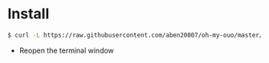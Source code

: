 # Install

```bash
$ curl -L https://raw.githubusercontent.com/aben20807/oh-my-ouo/master/setup.sh | bash
```
+ Reopen the terminal window

